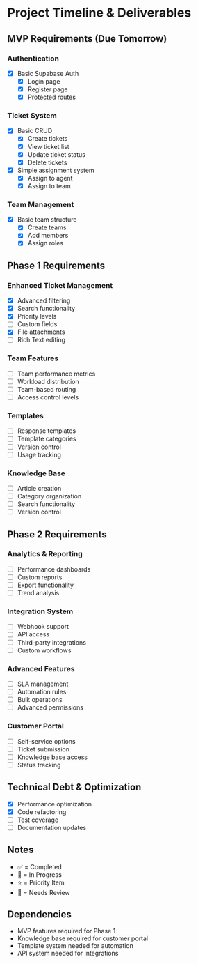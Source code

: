 # Project Timeline & Deliverables

## MVP Requirements (Due Tomorrow)

### Authentication

- [x] Basic Supabase Auth
  - [x] Login page
  - [x] Register page
  - [x] Protected routes

### Ticket System

- [x] Basic CRUD
  - [x] Create tickets
  - [x] View ticket list
  - [x] Update ticket status
  - [x] Delete tickets
- [x] Simple assignment system
  - [x] Assign to agent
  - [x] Assign to team

### Team Management

- [x] Basic team structure
  - [x] Create teams
  - [x] Add members
  - [x] Assign roles

## Phase 1 Requirements

### Enhanced Ticket Management

- [x] Advanced filtering
- [x] Search functionality
- [x] Priority levels
- [ ] Custom fields
- [x] File attachments
- [ ] Rich Text editing

### Team Features

- [ ] Team performance metrics
- [ ] Workload distribution
- [ ] Team-based routing
- [ ] Access control levels

### Templates

- [ ] Response templates
- [ ] Template categories
- [ ] Version control
- [ ] Usage tracking

### Knowledge Base

- [ ] Article creation
- [ ] Category organization
- [ ] Search functionality
- [ ] Version control

## Phase 2 Requirements

### Analytics & Reporting

- [ ] Performance dashboards
- [ ] Custom reports
- [ ] Export functionality
- [ ] Trend analysis

### Integration System

- [ ] Webhook support
- [ ] API access
- [ ] Third-party integrations
- [ ] Custom workflows

### Advanced Features

- [ ] SLA management
- [ ] Automation rules
- [ ] Bulk operations
- [ ] Advanced permissions

### Customer Portal

- [ ] Self-service options
- [ ] Ticket submission
- [ ] Knowledge base access
- [ ] Status tracking

## Technical Debt & Optimization

- [x] Performance optimization
- [x] Code refactoring
- [ ] Test coverage
- [ ] Documentation updates

## Notes

- ✅ = Completed
- 🚧 = In Progress
- ⭐ = Priority Item
- 📝 = Needs Review

## Dependencies

- MVP features required for Phase 1
- Knowledge base required for customer portal
- Template system needed for automation
- API system needed for integrations
